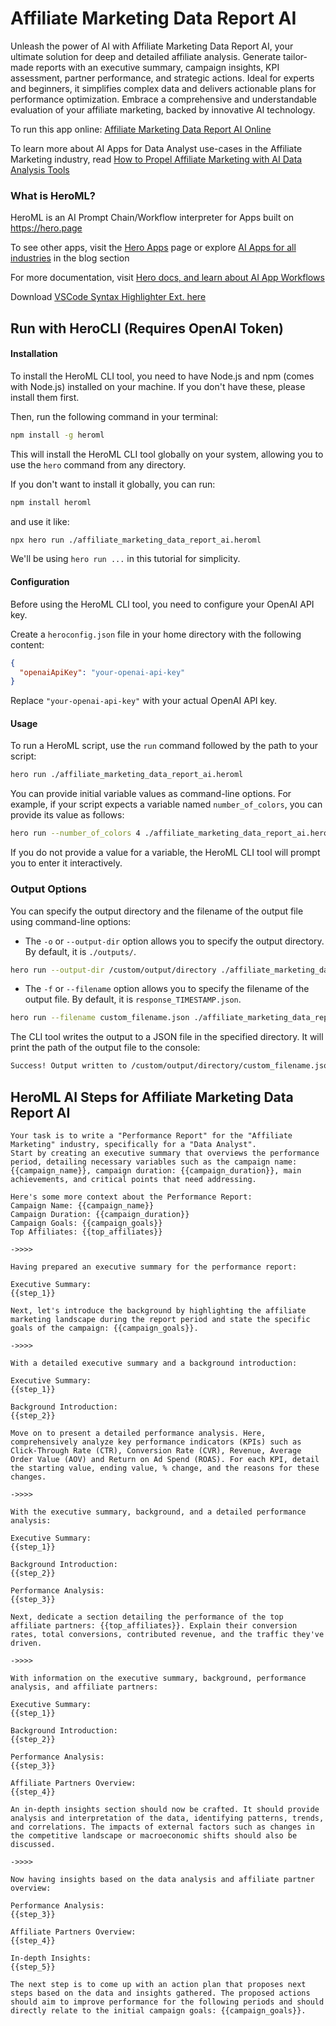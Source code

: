 # Affiliate Marketing Data Report AI

Unleash the power of AI with Affiliate Marketing Data Report AI, your ultimate solution for deep and detailed affiliate analysis. Generate tailor-made reports with an executive summary, campaign insights, KPI assessment, partner performance, and strategic actions. Ideal for experts and beginners, it simplifies complex data and delivers actionable plans for performance optimization. Embrace a comprehensive and understandable evaluation of your affiliate marketing, backed by innovative AI technology.

To run this app online: [Affiliate Marketing Data Report AI Online](https://hero.page/app/affiliate-marketing-data-report-ai-ai-powered-comprehensive-affiliate-analysis/jZ7gs0QcPPtzvFRv6QhW)

To learn more about AI Apps for Data Analyst use-cases in the Affiliate Marketing industry, read [How to Propel Affiliate Marketing with AI Data Analysis Tools](https://hero.page/blog/ai/affiliate-marketing/how-to-propel-affiliate-marketing-with-ai-data-analysis-tools/170721)

### What is HeroML?
HeroML is an AI Prompt Chain/Workflow interpreter for Apps built on https://hero.page 

To see other apps, visit the [Hero Apps](https://hero.page/apps) page or explore [AI Apps for all industries](https://hero.page/blog) in the blog section

For more documentation, visit [Hero docs, and learn about AI App Workflows](https://hero.page/tutorials/introduction-to-heroml)

Download [VSCode Syntax Highlighter Ext. here](https://marketplace.visualstudio.com/items?itemName=hero-page.heroml)

## Run with HeroCLI (Requires OpenAI Token)

#### Installation

To install the HeroML CLI tool, you need to have Node.js and npm (comes with Node.js) installed on your machine. If you don't have these, please install them first. 

Then, run the following command in your terminal:

```bash
npm install -g heroml
```

This will install the HeroML CLI tool globally on your system, allowing you to use the `hero` command from any directory.

If you don't want to install it globally, you can run:

```bash
npm install heroml
```

and use it like:

```bash
npx hero run ./affiliate_marketing_data_report_ai.heroml
```

We'll be using `hero run ...` in this tutorial for simplicity.

#### Configuration

Before using the HeroML CLI tool, you need to configure your OpenAI API key. 

Create a `heroconfig.json` file in your home directory with the following content:

```json
{
  "openaiApiKey": "your-openai-api-key"
}
```

Replace `"your-openai-api-key"` with your actual OpenAI API key.

#### Usage

To run a HeroML script, use the `run` command followed by the path to your script:

```bash
hero run ./affiliate_marketing_data_report_ai.heroml
```

You can provide initial variable values as command-line options. For example, if your script expects a variable named `number_of_colors`, you can provide its value as follows:

```bash
hero run --number_of_colors 4 ./affiliate_marketing_data_report_ai.heroml
```

If you do not provide a value for a variable, the HeroML CLI tool will prompt you to enter it interactively.

### Output Options

You can specify the output directory and the filename of the output file using command-line options:

- The `-o` or `--output-dir` option allows you to specify the output directory. By default, it is `./outputs/`.

```bash
hero run --output-dir /custom/output/directory ./affiliate_marketing_data_report_ai.heroml
```

- The `-f` or `--filename` option allows you to specify the filename of the output file. By default, it is `response_TIMESTAMP.json`.

```bash
hero run --filename custom_filename.json ./affiliate_marketing_data_report_ai.heroml
```

The CLI tool writes the output to a JSON file in the specified directory. It will print the path of the output file to the console:

```bash
Success! Output written to /custom/output/directory/custom_filename.json
```


## HeroML AI Steps for Affiliate Marketing Data Report AI
```
Your task is to write a "Performance Report" for the "Affiliate Marketing" industry, specifically for a "Data Analyst". 
Start by creating an executive summary that overviews the performance period, detailing necessary variables such as the campaign name: {{campaign_name}}, campaign duration: {{campaign_duration}}, main achievements, and critical points that need addressing.

Here's some more context about the Performance Report:
Campaign Name: {{campaign_name}}
Campaign Duration: {{campaign_duration}}
Campaign Goals: {{campaign_goals}}
Top Affiliates: {{top_affiliates}}

->>>>

Having prepared an executive summary for the performance report:

Executive Summary:
{{step_1}}

Next, let's introduce the background by highlighting the affiliate marketing landscape during the report period and state the specific goals of the campaign: {{campaign_goals}}.

->>>>

With a detailed executive summary and a background introduction:

Executive Summary:
{{step_1}}

Background Introduction:
{{step_2}}

Move on to present a detailed performance analysis. Here, comprehensively analyze key performance indicators (KPIs) such as Click-Through Rate (CTR), Conversion Rate (CVR), Revenue, Average Order Value (AOV) and Return on Ad Spend (ROAS). For each KPI, detail the starting value, ending value, % change, and the reasons for these changes.

->>>>

With the executive summary, background, and a detailed performance analysis:

Executive Summary:
{{step_1}}

Background Introduction:
{{step_2}}

Performance Analysis:
{{step_3}}

Next, dedicate a section detailing the performance of the top affiliate partners: {{top_affiliates}}. Explain their conversion rates, total conversions, contributed revenue, and the traffic they've driven.

->>>>

With information on the executive summary, background, performance analysis, and affiliate partners:

Executive Summary:
{{step_1}}

Background Introduction:
{{step_2}}

Performance Analysis:
{{step_3}}

Affiliate Partners Overview:
{{step_4}}

An in-depth insights section should now be crafted. It should provide analysis and interpretation of the data, identifying patterns, trends, and correlations. The impacts of external factors such as changes in the competitive landscape or macroeconomic shifts should also be discussed.

->>>>

Now having insights based on the data analysis and affiliate partner overview:

Performance Analysis:
{{step_3}}

Affiliate Partners Overview:
{{step_4}}

In-depth Insights:
{{step_5}}

The next step is to come up with an action plan that proposes next steps based on the data and insights gathered. The proposed actions should aim to improve performance for the following periods and should directly relate to the initial campaign goals: {{campaign_goals}}.


```

